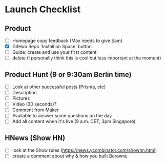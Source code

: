 # Launch Checklist

## Product

- [ ]  Homepage copy feedback (Max needs to give Sam)
- [x]  GitHub Repo 'Install on Space' button
- [ ]  Guide: create and use your first content 
- [ ]  delete (I personally think this is cool but less important at the moment)

## Product Hunt (9 or 9:30am Berlin time)

- [ ]  Look at other successful posts (Prisma, etc)
- [ ]  Description
- [ ]  Pictures
- [ ]  Video (30 seconds)?
- [ ]  Comment from Maker 
- [ ]  Available to answer some questions on the day
- [ ]  Add all content when it's live (9 a.m. CET, 3pm Singapore)

## HNews (Show HN)

- [ ] look at the Show rules (https://news.ycombinator.com/showhn.html)
- [ ] create a comment about why & how you built Berowra 
